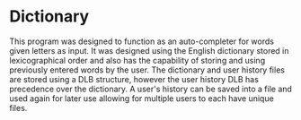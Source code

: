 # Dictionary
This program was designed to function as an auto-completer for words given letters as input. It was designed using the English dictionary stored in lexicographical order and also has the capability of storing and using previously entered words by the user. The dictionary and user history files are stored using a DLB structure, however the user history DLB has precedence over the dictionary. A user's history can be saved into a file and used again for later use allowing for multiple users to each have unique files. 

